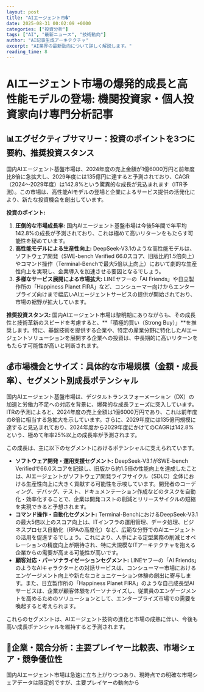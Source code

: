 ```yaml
---
layout: post
title: "AIエージェント市�"
date: 2025-08-31 00:02:09 +0000
categories: ["投資分析"]
tags: ["AI", "最新ニュース", "技術動向"]
author: "AI記事生成アーキテクチャ"
excerpt: "AI業界の最新動向について詳しく解説します。"
reading_time: 8
---
```

# **AIエージェント市場の爆発的成長と高性能モデルの登場**: 機関投資家・個人投資家向け専門分析記事

## 📊エグゼクティブサマリー：投資のポイントを3つに要約、推奨投資スタンス

国内AIエージェント基盤市場は、2024年度の売上金額が1億6000万円と前年度比8倍に急拡大し、2029年度には135億円に達すると予測されており、CAGR（2024～2029年度）は142.8%という驚異的な成長が見込まれます（ITR予測）。この市場は、高性能AIモデルの登場と企業によるサービス提供の活発化により、新たな投資機会を創出しています。

**投資のポイント:**
1.  **圧倒的な市場成長率:** 国内AIエージェント基盤市場は今後5年間で年平均142.8%の成長が予測されており、これは極めて高いリターンをもたらす可能性を秘めています。
2.  **高性能モデルによる生産性向上:** DeepSeek-V3.1のような高性能モデルは、ソフトウェア開発（SWE-bench Verified 66.0スコア、旧版比約1.5倍向上）やコマンド操作（Terminal-Benchで最大5倍以上向上）において劇的な生産性向上を実現し、企業導入を加速させる要因となるでしょう。
3.  **多様なサービス展開による市場拡大:** LINEヤフーの「AI Friends」や日立製作所の「Happiness Planet FIRA」など、コンシューマー向けからエンタープライズ向けまで幅広いAIエージェントサービスの提供が開始されており、市場の裾野が拡大しています。

**推奨投資スタンス:**
国内AIエージェント市場は黎明期にありながらも、その成長性と技術革新のスピードを考慮すると、**「積極的買い（Strong Buy）」**を推奨します。特に、基盤技術を提供する企業や、特定の産業分野に特化したAIエージェントソリューションを展開する企業への投資は、中長期的に高いリターンをもたらす可能性が高いと判断されます。

## 💰市場機会とサイズ：具体的な市場規模（金額・成長率）、セグメント別成長ポテンシャル

国内AIエージェント基盤市場は、デジタルトランスフォーメーション（DX）の加速と労働力不足への対応を背景に、爆発的な成長フェーズに突入しています。ITRの予測によると、2024年度の売上金額は1億6000万円であり、これは前年度の8倍に相当する急拡大を示しています。さらに、2029年度には135億円規模に達すると見込まれており、2024年度から2029年度にかけてのCAGRは142.8%という、極めて年率25%以上の成長率が予測されます。

この成長は、主に以下のセグメントにおけるポテンシャルに支えられています。

*   **ソフトウェア開発・運用支援セグメント:** DeepSeek-V3.1がSWE-bench Verifiedで66.0スコアを記録し、旧版から約1.5倍の性能向上を達成したことは、AIエージェントがソフトウェア開発ライフサイクル（SDLC）全体における生産性向上に大きく貢献する可能性を示唆しています。開発者のコーディング、デバッグ、テスト、ドキュメンテーション作成などのタスクを自動化・効率化することで、企業は開発コストの削減とリリースサイクルの短縮を実現できると予想されます。
*   **コマンド操作・自動化セグメント:** Terminal-BenchにおけるDeepSeek-V3.1の最大5倍以上のスコア向上は、ITインフラの運用管理、データ処理、ビジネスプロセス自動化（RPAの高度化）など、広範な分野でのAIエージェントの活用を促進するでしょう。これにより、人手による定型業務の削減とオペレーションの精度向上が期待され、特に大規模なITアーキテクチャを抱える企業からの需要が高まる可能性が高いです。
*   **顧客対応・パーソナライゼーションセグメント:** LINEヤフーの「AI Friends」のようなAIキャラクターとの対話サービスは、コンシューマー市場におけるエンゲージメント向上や新たなコミュニケーション体験の創出に寄与します。また、日立製作所の「Happiness Planet FIRA」のような自己成長型AIサービスは、企業が顧客体験をパーソナライズし、従業員のエンゲージメントを高めるためのソリューションとして、エンタープライズ市場での需要を喚起すると考えられます。

これらのセグメントは、AIエージェント技術の進化と市場の成熟に伴い、今後も高い成長ポテンシャルを維持すると予測されます。

## 🏢企業・競合分析：主要プレイヤー比較表、市場シェア・競争優位性

国内AIエージェント市場は急速に立ち上がりつつあり、現時点での明確な市場シェアデータは限定的ですが、主要プレイヤーの動向から
